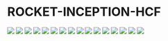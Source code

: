# ROCKET-INCEPTION-HCF

<img src="plots/inception vs multi-ppv+lspv+mpv+mipv.png">
<img src="plots/inception vs rock-ppv+lspv+mpv+mipv+GAP+max.png">
<img src="plots/mpv vs ppv.png">
<img src="plots/multi vs multi-ppv+lspv+mpv+mipv.png">
<img src="plots/multi vs rock-ppv+lspv+mpv+mipv+GAP+max.png">
<img src="plots/multi-ppv vs multi-ppv+lspv+mpv+mipv.png">
<img src="plots/ppv vs Inception.png">
<img src="plots/ppv vs MultiROCKET.png">
<img src="plots/ppv+lspv+mpv+mipv vs Inception.png">
<img src="plots/ppv+lspv+mpv+mipv vs MultiROCKET.png">
<img src="plots/ppv+lspv+mpv+mipv vs ppv.png">
<img src="plots/rock vs rock-ppv+lspv+mpv+mipv+GAP+max.png">
<img src="plots/rock-ppv vs rock-ppv+lspv+mpv+mipv+GAP+max.png">
<img src="plots/rock-ppv+lspv+mpv+mipv vs rock-ppv+lspv+mpv+mipv+GAP+max.png">
<img src="plots/rock-ppv+lspv+mpv+mipv+GAP+max vs multi-ppv+lspv+mpv+mipv.png">
<img src="plots/rocket vs multi-ppv+lspv+mpv+mipv.png">
